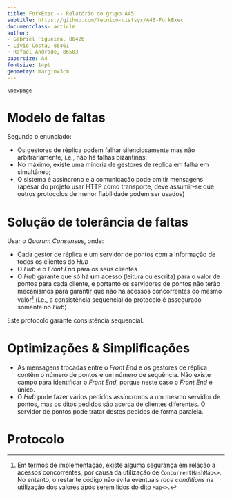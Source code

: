 ```yaml
---
title: ForkExec -- Relatório do grupo A45
subtitle: https://github.com/tecnico-distsys/A45-ForkExec
documentclass: article
author:
- Gabriel Figueira, 86426
- Lívio Costa, 86461
- Rafael Andrade, 86503
papersize: A4
fontsize: 14pt
geometry: margin=3cm
---
```


```
\newpage
```

# Modelo de faltas

Segundo o enunciado:

  + Os gestores de réplica podem falhar silenciosamente mas não
    arbitrariamente, i.e., não há falhas bizantinas;
  + No máximo, existe uma minoria de gestores de réplica em falha em
    simultâneo;
  + O sistema é assíncrono e a comunicação pode omitir mensagens
    (apesar do projeto usar HTTP como transporte, deve assumir-se que
    outros protocolos de menor fiabilidade podem ser usados)


# Solução de tolerância de faltas

Usar o _Quorum Consensus_, onde:

  - Cada gestor de réplica é um servidor de pontos com a informação de
    todos os clientes do _Hub_
  - O _Hub_ é o _Front End_ para os seus clientes
  - O _Hub_ garante que só há **um** acesso (leitura ou escrita) para o
    valor de pontos para cada cliente, e portanto os servidores de pontos
    não terão mecanismos para garantir que não há acessos concorrentes do
    mesmo valor[^chm] (i.e., a consistência sequencial do protocolo é
    assegurado somente no _Hub_)

[^chm]: Em termos de implementação, existe alguma segurança em relação
        a acessos concorrentes, por causa da utilização de
        `ConcurrentHashMap<>`. No entanto, o restante código não evita
       eventuais _race conditions_ na utilização dos valores após serem
       lidos do dito `Map<>`.

Este protocolo garante consistência sequencial.

# Optimizações & Simplificações

  - As mensagens trocadas entre o _Front End_ e os gestores de réplica
    contêm o número de pontos e um número de sequência. Não existe
    campo para identificar o _Front End_, porque neste caso o _Front End_
    é único.
  - O _Hub_ pode fazer vários pedidos assíncronos a um mesmo servidor de
    pontos, mas os ditos pedidos são acerca de clientes diferentes.
    O servidor de pontos pode tratar destes pedidos de forma paralela.

# Protocolo
